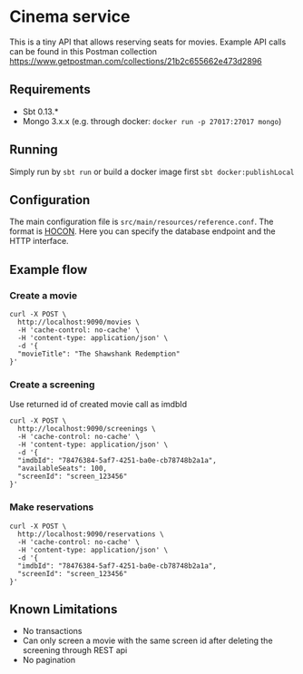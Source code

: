 # Cinema service
This is a tiny API that allows reserving seats for movies. Example API calls can be found in this Postman collection https://www.getpostman.com/collections/21b2c655662e473d2896

## Requirements
- Sbt 0.13.*
- Mongo 3.x.x (e.g. through docker: ```docker run -p 27017:27017 mongo```)

## Running
Simply run by ```sbt run``` or build a docker image first ```sbt docker:publishLocal```

## Configuration
The main configuration file is ```src/main/resources/reference.conf```. The format is [HOCON](https://github.com/typesafehub/config/blob/master/HOCON.md). Here you can specify the database endpoint and the HTTP interface.

## Example flow

### Create a movie
```
curl -X POST \
  http://localhost:9090/movies \
  -H 'cache-control: no-cache' \
  -H 'content-type: application/json' \
  -d '{
  "movieTitle": "The Shawshank Redemption"
}'
```

### Create a screening
Use returned id of created movie call as imdbId
```
curl -X POST \
  http://localhost:9090/screenings \
  -H 'cache-control: no-cache' \
  -H 'content-type: application/json' \
  -d '{
  "imdbId": "78476384-5af7-4251-ba0e-cb78748b2a1a",
  "availableSeats": 100,
  "screenId": "screen_123456"
}'
```

### Make reservations
```
curl -X POST \
  http://localhost:9090/reservations \
  -H 'cache-control: no-cache' \
  -H 'content-type: application/json' \
  -d '{
  "imdbId": "78476384-5af7-4251-ba0e-cb78748b2a1a",
  "screenId": "screen_123456"
}'
```


## Known Limitations
- No transactions
- Can only screen a movie with the same screen id after deleting the screening through REST api
- No pagination


